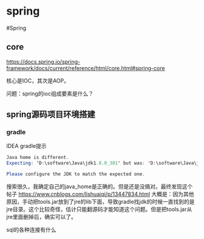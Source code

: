 # spring
#Spring 
## core 
https://docs.spring.io/spring-framework/docs/current/reference/html/core.html#spring-core

核心是IOC，其次是AOP。

问题：spring的ioc组成要素是什么？


## spring源码项目环境搭建

### gradle

IDEA gradle提示
```java
Java home is different.
Expecting: 'D:\software\Java\jdk1.8.0_301' but was: 'D:\software\Java\jdk1.8.0_301\jre'.

Please configure the JDK to match the expected one.
```

搜索很久，我确定自己的java_home是正确的。但是还是没搞对。最终发现这个帖子
https://www.cnblogs.com/lishuaiqi/p/13447834.html
大概是：因为其他原因，手动把tools.jar放到了jre的lib下面，导致gradle找jdk的时候一直找到的是jre目录。这个比较奇怪，估计只能翻源码才能知道这个问题。但是把tools.jar从jre里面删掉后，确实可以了。



sql的各种连接有什么